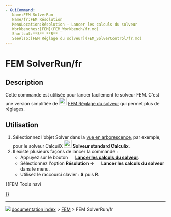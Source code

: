```yaml
---
- GuiCommand:
   Name:FEM SolverRun
   Name/fr:FEM Résolution
   MenuLocation:Résolution - Lancer les calculs du solveur
   Workbenches:[FEM](FEM_Workbench/fr.md)
   Shortcut:**S** **R**
   SeeAlso:[FEM Réglage du solveur](FEM_SolverControl/fr.md)
---
```


# FEM SolverRun/fr

## Description

Cette commande est utilisée pour lancer facilement le solveur FEM. C\'est une version simplifiée de <img alt="" src=images/FEM_SolverControl.svg  style="width:24px;"> [FEM Réglage du solveur](FEM_SolverControl/fr.md) qui permet plus de réglages.



## Utilisation

1.  Sélectionnez l\'objet Solver dans la [vue en arborescence](Tree_view/fr.md), par exemple, pour le solveur CalcuilX <img alt="" src=images/FEM_SolverCalculixCxxtools.svg  style="width:24px;"> **Solveur standard Calculix**.
2.  Il existe plusieurs façons de lancer la commande :
    -   Appuyez sur le bouton **<img src="images/FEM_SolverRun.svg" width=16px> [Lancer les calculs du solveur](FEM_SolverRun/fr.md)**.
    -   Sélectionnez l\'option **Résolution →  <img src="images/FEM_SolverRun.svg" width=16px> Lancer les calculs du solveur** dans le menu.
    -   Utilisez le raccourci clavier : **S** puis **R**.





{{FEM Tools navi

}}



---
![](images/Button_right.svg) [documentation index](../README.md) > [FEM](Category_FEM.md) > FEM SolverRun/fr
